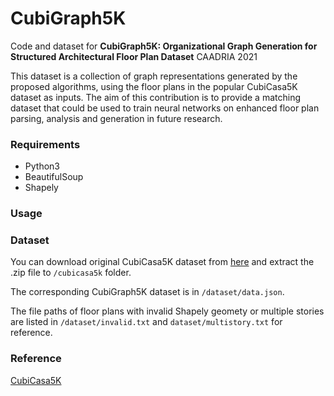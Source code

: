 # CubiGraph5K

Code and dataset for **CubiGraph5K: Organizational Graph Generation for Structured Architectural Floor Plan Dataset** CAADRIA 2021

This dataset is a collection of graph representations generated by the proposed algorithms, using the floor plans in the popular CubiCasa5K dataset as inputs. The aim of this contribution is to provide a matching dataset that could be used to train neural networks on enhanced floor plan parsing, analysis and generation in future research.

### Requirements

- Python3
- BeautifulSoup
- Shapely

### Usage

### Dataset

You can download original CubiCasa5K dataset from [here](https://zenodo.org/record/2613548) and extract the .zip file to `/cubicasa5k` folder.

The corresponding CubiGraph5K dataset is in `/dataset/data.json`. 

The file paths of floor plans with invalid Shapely geomety or multiple stories are listed in `/dataset/invalid.txt` and `dataset/multistory.txt` for reference.

### Reference
[CubiCasa5K](https://github.com/CubiCasa/CubiCasa5k)
